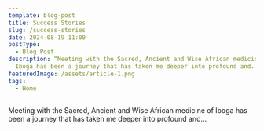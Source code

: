 ```yaml
---
template: blog-post
title: Success Stories
slug: /success-stories
date: 2024-08-19 11:00
postType:
  - Blog Post
description: “Meeting with the Sacred, Ancient and Wise African medicine of
  Iboga has been a journey that has taken me deeper into profound and...
featuredImage: /assets/article-1.png
tags:
  - Home
---
```

Meeting with the Sacred, Ancient and Wise African medicine of Iboga has been a journey that has taken me deeper into profound and...